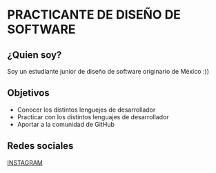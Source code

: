 <html>
    <head> 
      <h1>PRACTICANTE DE DISEÑO DE SOFTWARE</h1>
      <h2>¿Quien soy?</h2>
      <body>
          <P>Soy un estudiante junior de diseño de software originario de México :))</P>
          
<h2>Objetivos</h2>  
     <ul>
          <li>Conocer los distintos lenguejes de desarrollador</li>
          <li>Practicar con los distintos lenguajes de desarrollador</li>
          <li>Aportar a la comunidad de GitHub</li>
      </ul>
          <h2>Redes sociales</h2>
          <a href= "https://www.instagram.com/huertaan_an/" target="_blank" title="Enlace a instagram">INSTAGRAM</a>
      </body>


  
</head>





</html>
